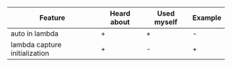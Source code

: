 | Feature | Heard about | Used myself | Example |
| - | - | - | - |
| auto in lambda | + | + | - |
| lambda capture initialization | + | - | + |
